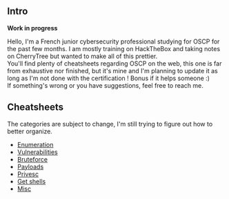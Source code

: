 ## Intro

**Work in progress**  

Hello, I'm a French junior cybersecurity professional studying for OSCP for the past few months. I am mostly training on HackTheBox and taking notes on CherryTree but wanted to make all of this prettier.  
You'll find plenty of cheatsheets regarding OSCP on the web, this one is far from exhaustive nor finished, but it's mine and I'm planning to update it as long as I'm not done with the certification ! Bonus if it helps someone :)  
If something's wrong or you have suggestions, feel free to reach me.  

## Cheatsheets
The categories are subject to change, I'm still trying to figure out how to better organize.
- [Enumeration](https://0xa1d.github.io/cheatsheet#enumeration)
- [Vulnerabilities](https://0xa1d.github.io/cheatsheet#vulnerabilities)
- [Bruteforce](https://0xa1d.github.io/cheatsheet#bruteforce)
- [Payloads](https://0xa1d.github.io/cheatsheet#payloads)
- [Privesc](https://0xa1d.github.io/cheatsheet#privesc)
- [Get shells](https://0xa1d.github.io/cheatsheet#get-shells)
- [Misc](https://0xa1d.github.io/cheatsheet#misc)

